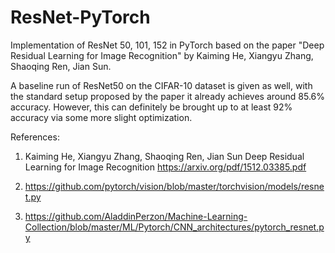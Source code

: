# ResNet-PyTorch
Implementation of ResNet 50, 101, 152 in PyTorch based on the paper "Deep Residual Learning for Image Recognition" by Kaiming He, Xiangyu Zhang, Shaoqing Ren, Jian Sun.

A baseline run of ResNet50 on the CIFAR-10 dataset is given as well, with the standard setup proposed by the paper it already achieves around 85.6% accuracy. However, this can definitely be brought up to at least 92% accuracy via some more slight optimization.

References:
1. Kaiming He, Xiangyu Zhang, Shaoqing Ren, Jian Sun
   Deep Residual Learning for Image Recognition 
   https://arxiv.org/pdf/1512.03385.pdf
   
2. https://github.com/pytorch/vision/blob/master/torchvision/models/resnet.py

3. https://github.com/AladdinPerzon/Machine-Learning-Collection/blob/master/ML/Pytorch/CNN_architectures/pytorch_resnet.py

